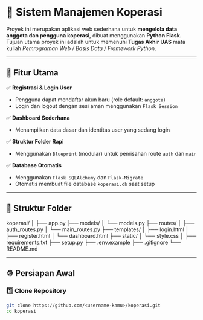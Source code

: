 # 🏦 Sistem Manajemen Koperasi

Proyek ini merupakan aplikasi web sederhana untuk **mengelola data anggota dan pengguna koperasi**, dibuat menggunakan **Python Flask**.  
Tujuan utama proyek ini adalah untuk memenuhi **Tugas Akhir UAS** mata kuliah *Pemrograman Web / Basis Data / Framework Python*.

---

## 🚀 Fitur Utama

✅ **Registrasi & Login User**
- Pengguna dapat mendaftar akun baru (role default: `anggota`)
- Login dan logout dengan sesi aman menggunakan `Flask Session`

✅ **Dashboard Sederhana**
- Menampilkan data dasar dan identitas user yang sedang login

✅ **Struktur Folder Rapi**
- Menggunakan `Blueprint` (modular) untuk pemisahan route `auth` dan `main`

✅ **Database Otomatis**
- Menggunakan `Flask SQLAlchemy` dan `Flask-Migrate`
- Otomatis membuat file database `koperasi.db` saat setup

---

## 📂 Struktur Folder

koperasi/
│
├── app.py
├── models/
│ └── models.py
├── routes/
│ ├── auth_routes.py
│ └── main_routes.py
├── templates/
│ ├── login.html
│ ├── register.html
│ └── dashboard.html
├── static/
│ └── style.css
│
├── requirements.txt
├── setup.py
├── .env.example
├── .gitignore
└── README.md

---

## ⚙️ Persiapan Awal

### 1️⃣ Clone Repository
```bash
git clone https://github.com/<username-kamu>/koperasi.git
cd koperasi
